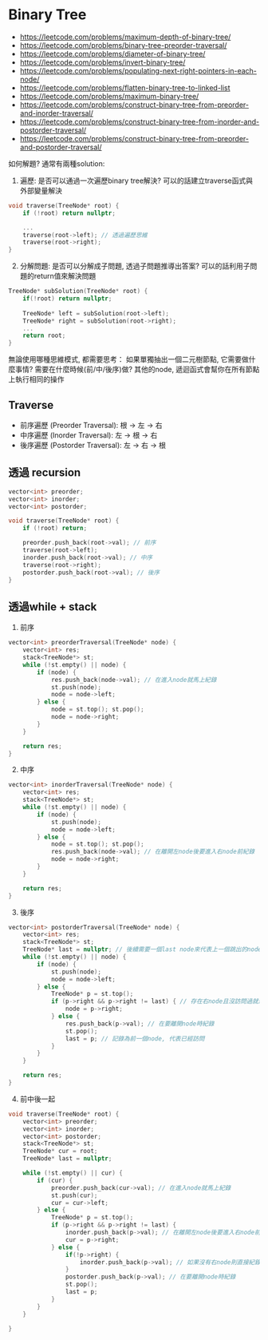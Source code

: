 # Binary Tree
- https://leetcode.com/problems/maximum-depth-of-binary-tree/
- https://leetcode.com/problems/binary-tree-preorder-traversal/
- https://leetcode.com/problems/diameter-of-binary-tree/
- https://leetcode.com/problems/invert-binary-tree/
- https://leetcode.com/problems/populating-next-right-pointers-in-each-node/
- https://leetcode.com/problems/flatten-binary-tree-to-linked-list
- https://leetcode.com/problems/maximum-binary-tree/
- https://leetcode.com/problems/construct-binary-tree-from-preorder-and-inorder-traversal/
- https://leetcode.com/problems/construct-binary-tree-from-inorder-and-postorder-traversal/
- https://leetcode.com/problems/construct-binary-tree-from-preorder-and-postorder-traversal/


如何解題? 通常有兩種solution:

1. 遍歷: 是否可以通過一次遍歷binary tree解決? 可以的話建立traverse函式與外部變量解決
```cpp
void traverse(TreeNode* root) {
    if (!root) return nullptr;

    ...
    traverse(root->left); // 透過遍歷思維
    traverse(root->right);
}
```

2. 分解問題: 是否可以分解成子問題, 透過子問題推導出答案? 可以的話利用子問題的return值來解決問題
```cpp
TreeNode* subSolution(TreeNode* root) {
    if(!root) return nullptr;
    
    TreeNode* left = subSolution(root->left);
    TreeNode* right = subSolution(root->right);
    ...
    return root;
}
```

無論使用哪種思維模式, 都需要思考：
如果單獨抽出一個二元樹節點, 它需要做什麼事情? 需要在什麼時候(前/中/後序)做?
其他的node, 遞迴函式會幫你在所有節點上執行相同的操作


## Traverse
- 前序遍歷 (Preorder Traversal): 根 -> 左 -> 右
- 中序遍歷 (Inorder Traversal): 左 -> 根 -> 右
- 後序遍歷 (Postorder Traversal): 左 -> 右 -> 根


## 透過 recursion
```cpp
vector<int> preorder;
vector<int> inorder;
vector<int> postorder;

void traverse(TreeNode* root) {
    if (!root) return;

    preorder.push_back(root->val); // 前序
    traverse(root->left);
    inorder.push_back(root->val); // 中序
    traverse(root->right);
    postorder.push_back(root->val); // 後序
}
```

## 透過while + stack
1. 前序
```cpp
vector<int> preorderTraversal(TreeNode* node) {
    vector<int> res;
    stack<TreeNode*> st;
    while (!st.empty() || node) {
        if (node) {
            res.push_back(node->val); // 在進入node就馬上紀錄
            st.push(node);
            node = node->left;
        } else {
            node = st.top(); st.pop();
            node = node->right;
        }
    }

    return res;
}
```

2. 中序
```cpp
vector<int> inorderTraversal(TreeNode* node) {
    vector<int> res;
    stack<TreeNode*> st;
    while (!st.empty() || node) {
        if (node) {
            st.push(node);
            node = node->left;
        } else {
            node = st.top(); st.pop();
            res.push_back(node->val); // 在離開左node後要進入右node前紀錄
            node = node->right;
        }
    }

    return res;
}
```

3. 後序
```cpp
vector<int> postorderTraversal(TreeNode* node) {
    vector<int> res;
    stack<TreeNode*> st;
    TreeNode* last = nullptr; // 後續需要一個last node來代表上一個跳出的node, 避免重新在進入右邊
    while (!st.empty() || node) {
        if (node) {
            st.push(node);
            node = node->left;
        } else {
            TreeNode* p = st.top();
            if (p->right && p->right != last) { // 存在右node且沒訪問過就進入
                node = p->right;
            } else {
                res.push_back(p->val); // 在要離開node時紀錄
                st.pop();
                last = p; // 記錄為前一個node, 代表已經訪問
            }
        }
    }

    return res;
}
```

4. 前中後一起
```cpp
void traverse(TreeNode* root) {
    vector<int> preorder;
    vector<int> inorder;
    vector<int> postorder;
    stack<TreeNode*> st;
    TreeNode* cur = root;
    TreeNode* last = nullptr;

    while (!st.empty() || cur) {
        if (cur) {
            preorder.push_back(cur->val); // 在進入node就馬上紀錄
            st.push(cur);
            cur = cur->left;
        } else {
            TreeNode* p = st.top();
            if (p->right && p->right != last) {
                inorder.push_back(p->val); // 在離開左node後要進入右node前紀錄
                cur = p->right;
            } else {
                if(!p->right) {
                    inorder.push_back(p->val); // 如果沒有右node則直接紀錄
                }
                postorder.push_back(p->val); // 在要離開node時紀錄
                st.pop();
                last = p;
            }
        }
    }

}
```